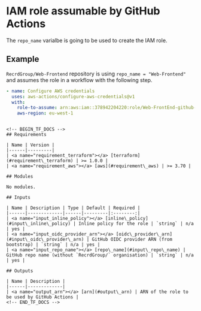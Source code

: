 <!--
To update docs, run:
  docker run --rm --volume "$(pwd):/terraform-docs" -u $(id -u) quay.io/terraform-docs/terraform-docs:0.16.0 /terraform-docs
-->
# IAM role assumable by GitHub Actions

The `repo_name` varialbe is going to be used to create the IAM role.

## Example

`RecrdGroup/Web-Frontend` repository is using `repo_name = "Web-Frontend"` and assumes the role in a workflow with the following step.

```yaml
- name: Configure AWS credentials
  uses: aws-actions/configure-aws-credentials@v1
  with:
    role-to-assume: arn:aws:iam::378942204220:role/Web-FrontEnd-github-actions
    aws-region: eu-west-1
```

```

<!-- BEGIN_TF_DOCS -->
## Requirements

| Name | Version |
|------|---------|
| <a name="requirement_terraform"></a> [terraform](#requirement\_terraform) | >= 1.0.0 |
| <a name="requirement_aws"></a> [aws](#requirement\_aws) | >= 3.70 |

## Modules

No modules.

## Inputs

| Name | Description | Type | Default | Required |
|------|-------------|------|---------|:--------:|
| <a name="input_inline_policy"></a> [inline\_policy](#input\_inline\_policy) | Inline policy for the role | `string` | n/a | yes |
| <a name="input_oidc_provider_arn"></a> [oidc\_provider\_arn](#input\_oidc\_provider\_arn) | GitHub OIDC provider ARN (from bootstrap) | `string` | n/a | yes |
| <a name="input_repo_name"></a> [repo\_name](#input\_repo\_name) | GitHub repo name (without `RecrdGroup/` organisation) | `string` | n/a | yes |

## Outputs

| Name | Description |
|------|-------------|
| <a name="output_arn"></a> [arn](#output\_arn) | ARN of the role to be used by GitHub Actions |
<!-- END_TF_DOCS -->
